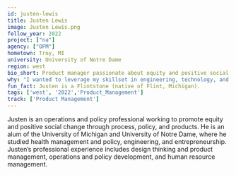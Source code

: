 ```yaml
---
id: justen-lewis
title: Justen Lewis
image: Justen Lewis.png
fellow_year: 2022
project: ["na"]
agency: ["OPM"]
hometown: Troy, MI
university: University of Notre Dame
region: west
bio_short: Product manager passionate about equity and positive social change. 
why: "I wanted to leverage my skillset in engineering, technology, and policy through public service to make a difference at scale."
fun_fact: Justen is a Flintstone (native of Flint, Michigan).
tags: ['west', '2022','Product_Management']
track: ['Product Management']
---
```

 
Justen is an operations and policy professional working to promote equity and positive social change through process, policy, and products. He is an alum of the University of Michigan and University of Notre Dame, where he studied health management and policy, engineering, and entrepreneurship. Justen’s professional experience includes design thinking and product management, operations and policy development, and human resource management. 